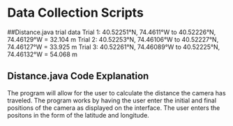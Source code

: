 # Data Collection Scripts

##Distance.java trial data
Trial 1: 40.52251°N, 74.4611°W to 40.52226°N, 74.46129°W = 32.104 m
Trial 2: 40.52253°N, 74.46106°W to 40.52227°N, 74.46127°W = 33.925 m
Trial 3: 40.52261°N, 74.46089°W to 40.52225°N, 74.46132°W = 54.068 m
## Distance.java Code Explanation
The program will allow for the user to calculate the distance the camera has traveled. The program works by having the user enter the initial and final positions of the camera as displayed on the interface. The user enters the positons in the form of the latitude and longitude.
